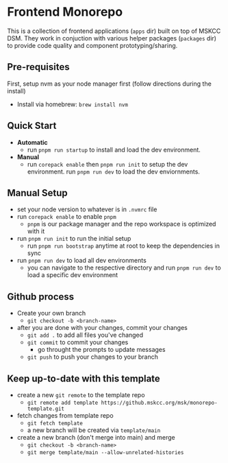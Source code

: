 # Frontend Monorepo

This is a collection of frontend applications (`apps` dir) built on top of MSKCC DSM. They work in conjuction with various helper packages (`packages` dir) to provide code quality and component prototyping/sharing.

## Pre-requisites

First, setup nvm as your node manager first (follow directions during the install)

- Install via homebrew: `brew install nvm`

## Quick Start

- **Automatic**
  - run `pnpm run startup` to install and load the dev environment.
- **Manual**
  - run `corepack enable` then `pnpm run init` to setup the dev environment. run `pnpm run dev` to load the dev enviornments.

## Manual Setup

- set your node version to whatever is in `.nvmrc` file
- run `corepack enable` to enable `pnpm`
  - `pnpm` is our package manager and the repo workspace is optimized with it
- run `pnpm run init` to run the initial setup
  - run `pnpm run bootstrap` anytime at root to keep the dependencies in sync
- run `pnpm run dev` to load all dev environments
  - you can navigate to the respective directory and run `pnpm run dev` to load a specific dev environment

## Github process

- Create your own branch
  - `git checkout -b <branch-name>`
- after you are done with your changes, commit your changes
  - `git add .` to add all files you've changed
  - `git commit` to commit your changes
    - go throught the prompts to update messages
  - `git push` to push your changes to your branch

## Keep up-to-date with this template

- create a new `git remote` to the template repo
  - `git remote add template https://github.mskcc.org/msk/monorepo-template.git`
- fetch changes from template repo
  - `git fetch template`
  - a new branch will be created via `template/main`
- create a new branch (don't merge into main) and merge
  - `git checkout -b <branch-name>`
  - `git merge template/main --allow-unrelated-histories`
